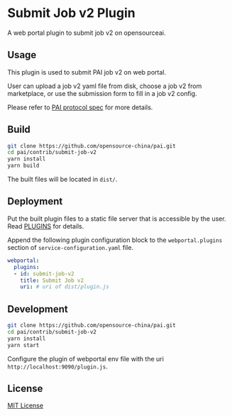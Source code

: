 # Submit Job v2 Plugin

A web portal plugin to submit job v2 on opensourceai.

## Usage

This plugin is used to submit PAI job v2 on web portal.

User can upload a job v2 yaml file from disk, choose a job v2 from marketplace, or use the submission form to fill in a job v2 config.

Please refer to [PAI protocol spec](https://github.com/opensource-china/opensourceai-protocol/blob/master/schemas/v2/schema.yaml) for more details.

## Build

```sh
git clone https://github.com/opensource-china/pai.git
cd pai/contrib/submit-job-v2
yarn install
yarn build
```

The built files will be located in `dist/`.

## Deployment

Put the built plugin files to a static file server that is accessible by the user.
Read [PLUGINS](https://opensourceai.readthedocs.io/en/latest/manual/cluster-admin/how-to-customize-cluster-by-plugins.html) for details.

Append the following plugin configuration block to the `webportal.plugins` section of `service-configuration.yaml` file.

```yaml
webportal:
  plugins:
  - id: submit-job-v2
    title: Submit Job v2
    uri: # uri of dist/plugin.js
```

## Development

```sh
git clone https://github.com/opensource-china/pai.git
cd pai/contrib/submit-job-v2
yarn install
yarn start
```

Configure the plugin of webportal env file with the uri `http://localhost:9090/plugin.js`.

## License

[MIT License](../../LICENSE)
